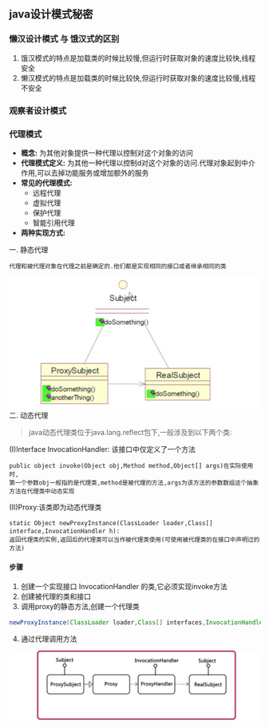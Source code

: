 ## java设计模式秘密
### 懒汉设计模式 与 饿汉式的区别
1. 饿汉模式的特点是加载类的时候比较慢,但运行时获取对象的速度比较快,线程安全
2. 懒汉模式的特点是加载类的时候比较快,但运行时获取对象的速度比较慢,线程不安全
### 观察者设计模式
### 代理模式
- **概念:** 为其他对象提供一种代理以控制对这个对象的访问
- **代理模式定义:** 为其他一种代理以控制d对这个对象的访问.代理对象起到中介作用,可以去掉功能服务或增加额外的服务
- **常见的代理模式:** 
  - 远程代理
  - 虚拟代理
  - 保护代理
  - 智能引用代理
- **两种实现方式:** 

一. 静态代理
 
  
```
代理和被代理对象在代理之前是确定的.他们都是实现相同的接口或者继承相同的类
```
![静态代理](docs/static-proxy.png)
   二. 动态代理  
  > java动态代理类位于java.lang.reflect包下,一般涉及到以下两个类:
  
(I)Interface InvocationHandler: 该接口中仅定义了一个方法

```
public object invoke(Object obj,Method method,Object[] args)在实际使用时,
第一个参数obj一般指的是代理类,method是被代理的方法,args为该方法的参数数组这个抽象方法在代理类中动态实现
```  
(II)Proxy:该类即为动态代理类
```
static Object newProxyInstance(ClassLoader loader,Class[] interface,InvocationHandler h):
返回代理类的实例,返回后的代理类可以当作被代理类使用(可使用被代理类的在接口中声明过的方法)
```

#### 步骤
1. 创建一个实现接口 InvocationHandler 的类,它必须实现invoke方法
2. 创建被代理的类和接口
3. 调用proxy的静态方法,创建一个代理类
```java
newProxyInstance(ClassLoader loader,Class[] interfaces,InvocationHandler h)
```
4. 通过代理调用方法
  
![动态代理](docs/dynamic-proxy.png)  